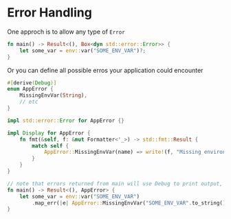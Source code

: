 # Error Handling

One approch is to allow any type of `Error`

```rs
fn main() -> Result<(), Box<dyn std::error::Error>> {
    let some_var = env::var("SOME_ENV_VAR")?;
} 
```

Or you can define all possible erros your application could encounter

```rs
#[derive(Debug)]
enum AppError {
    MissingEnvVar(String),
    // etc
}

impl std::error::Error for AppError {}

impl Display for AppError {
    fn fmt(&self, f: &mut Formatter<'_>) -> std::fmt::Result {
        match self {
            AppError::MissingEnvVar(name) => write!(f, "Missing environment variable '{}'!", name)
        }
    }
}

// note that errors returned from main will use Debug to print output, not Display
fn main() -> Result<(), AppError> {
    let some_var = env::var("SOME_ENV_VAR")
        .map_err(|e| AppError::MissingEnvVar("SOME_ENV_VAR".to_string()))?;
}
```
